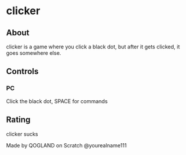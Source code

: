 # clicker

## About

clicker is a game where you click a black dot,
but after it gets clicked, it goes somewhere else.

## Controls

### PC

Click the black dot, SPACE for commands

## Rating

clicker sucks

Made by QOGLAND on Scratch @yourealname111
